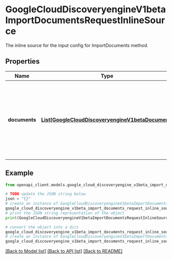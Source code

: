 # GoogleCloudDiscoveryengineV1betaImportDocumentsRequestInlineSource

The inline source for the input config for ImportDocuments method.

## Properties

Name | Type | Description | Notes
------------ | ------------- | ------------- | -------------
**documents** | [**List[GoogleCloudDiscoveryengineV1betaDocument]**](GoogleCloudDiscoveryengineV1betaDocument.md) | Required. A list of documents to update/create. Each document must have a valid Document.id. Recommended max of 100 items. | [optional] 

## Example

```python
from openapi_client.models.google_cloud_discoveryengine_v1beta_import_documents_request_inline_source import GoogleCloudDiscoveryengineV1betaImportDocumentsRequestInlineSource

# TODO update the JSON string below
json = "{}"
# create an instance of GoogleCloudDiscoveryengineV1betaImportDocumentsRequestInlineSource from a JSON string
google_cloud_discoveryengine_v1beta_import_documents_request_inline_source_instance = GoogleCloudDiscoveryengineV1betaImportDocumentsRequestInlineSource.from_json(json)
# print the JSON string representation of the object
print(GoogleCloudDiscoveryengineV1betaImportDocumentsRequestInlineSource.to_json())

# convert the object into a dict
google_cloud_discoveryengine_v1beta_import_documents_request_inline_source_dict = google_cloud_discoveryengine_v1beta_import_documents_request_inline_source_instance.to_dict()
# create an instance of GoogleCloudDiscoveryengineV1betaImportDocumentsRequestInlineSource from a dict
google_cloud_discoveryengine_v1beta_import_documents_request_inline_source_from_dict = GoogleCloudDiscoveryengineV1betaImportDocumentsRequestInlineSource.from_dict(google_cloud_discoveryengine_v1beta_import_documents_request_inline_source_dict)
```
[[Back to Model list]](../README.md#documentation-for-models) [[Back to API list]](../README.md#documentation-for-api-endpoints) [[Back to README]](../README.md)


